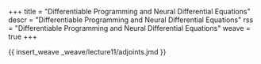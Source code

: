 +++
title = "Differentiable Programming and Neural Differential Equations"
descr = "Differentiable Programming and Neural Differential Equations"
rss = "Differentiable Programming and Neural Differential Equations"
weave = true
+++

{{ insert_weave _weave/lecture11/adjoints.jmd }}
